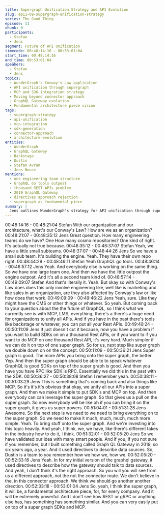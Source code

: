 ```yaml
---
title: Supergraph Unification Strategy and API Evolution
slug: ep11-09-supergraph-unification-strategy
series: The Good Thing
episode: 11
chunk: 9
participants:
  - Stefan
  - Jens
segment: Future of API Unification
timecode: 00:48:14:16 – 00:53:01:04
start_time: 00:48:14:16
end_time: 00:53:01:04
speakers:
  - Stefan
  - Jens
topics:
  - WunderGraph's Conway's Law application
  - API unification through supergraph
  - MCP and SDK integration strategy
  - Moving beyond connector approach
  - GraphQL Gateway evolution
  - Fundamental architecture piece vision
tags:
  - supergraph-strategy
  - api-unification
  - mcp-integration
  - sdk-generation
  - connector-approach
  - architecture-evolution
entities:
  - WunderGraph
  - GraphQL Gateway
  - Backstage
  - Dustin
  - Stefan Avram
  - Jens Neuse
mentions:
  - one engineering team structure
  - GraphQL Go tools outpost
  - thousand REST APIs problem
  - 2019 GraphQL Gateway
  - directives approach rejection
  - supergraph as fundamental piece
summary: |
  Jens outlines WunderGraph's strategy for API unification through supergraphs, explaining how organizations need to move beyond tools like Backstage to handle thousands of APIs. He discusses plans to simplify bringing APIs onto supergraphs and rejects the connector approach in favor of their own direction, positioning supergraphs as fundamental architecture.
---
```


00:48:14:16 - 00:48:21:04
Stefan
With our organization and our architecture, what's our Conway's Law? How are we as an
organization?
00:48:21:07 - 00:48:35:12
Jens
Great question. How many engineering teams do we have? One How many cosmo
repositories? One kind of right. It's actually not true because.
00:48:35:12 - 00:48:37:07
Stefan
Yeah, we have a little small subteams.
00:48:37:07 - 00:48:44:26
Jens
So we have a small sub team. It's building the engine. Yeah. They have their own repo right.
00:48:44:29 - 00:48:46:11
Stefan
Yeah GraphQL go tools.
00:48:46:14 - 00:48:57:12
Jens
Yeah. And everybody else is working on the same thing. So we have one large team one. And
then we have the little outpost the engine outpost. And it's all a second team kind of.
00:48:57:14 - 00:49:09:07
Stefan
And that's literally it. Yeah. But okay so with Conway's Law does does this only involve
engineering like, well like is marketing and like sales in an organization, are they also affected
by Conway's law or like how does that work.
00:49:09:09 - 00:49:46:22
Jens
Yeah, sure. Like they might have the CMS or other things or whatever. So yeah. But coming
back to your question about the the future of GraphQL, so I think what we currently see is with
MCP, LMS, everything, there's a there's a huge need for organizations to unify all APIs. And if
you have in the past there's tools like backstage or whatever, you can put all your Rest APIs.
00:49:46:24 - 00:50:11:09
Jens
It just doesn't cut it because, now you have a problem if you want to build SDKs on on a
thousand Rest APIs, or if you want to if you want to do MCP on one thousand Rest API, it's very
hard. Much simpler if we can do it on top of one super graph. So for us, next step like super
graph we double down on on the concept.
00:50:11:09 - 00:50:36:21
Jens
Super graph is good. The more APIs you bring onto the super graph, the better. Yep. And then
the super graph should be able to to speak whatever GraphQL is good SDKs on top of the
super graph is good. And then you have you have RPC like SDK is RPC. Essentially we did this
in the past with the SDK.
00:50:36:27 - 00:50:38:08
Stefan
I remember yeah.
00:50:38:11 - 00:51:03:29
Jens
This is something that's coming back and also things like MCP. So it's it's it's obvious that okay,
we unify all our APIs into a super graph. And then we make it simple to put SDK s and MCP on
top. And then everybody can can leverage the super graph. So that gives us a pull on the super
graph. So now everybody will be like oh if you can bring it on the super graph, it gives us super
powers.
00:51:04:01 - 00:51:31:28
Jens
Awesome. So the next step is we need to we need to bring everything on to the super graph. So
we need to make it much, much, much, much more simple. Yeah. To bring stuff onto the super
graph. And we're investing into this topic heavily. And yeah, I think, we, we have, like there's
different takes in the industry how to do it, I think.
00:51:32:01 - 00:52:05:20
Jens
So we have validated our idea with many smart people. And if you, if you not sure if you
remember, but I built something called Graph QL Gateway in 2019, so six years ago, a year.
And it used directives to describe data sources. So, Dustin is a team to you remember how we
how we, how we.
00:52:05:20 - 00:52:33:16
Jens
Yeah. In for my initial version of the graphql gateway, it used directives to describe how the
gateway should talk to data sources. And yeah, I don't think it's the right approach. So you will
you will see from us a different approach, not the not the connector route. We don't believe in
the, in this connector approach. We think we should go another another direction.
00:52:33:18 - 00:53:01:04
Jens
So, yeah, I think the super graph, it will be, a fundamental architecture piece, for, for every
company. And it will be extremely powerful. And I don't see how REST or gRPC or anything else
has, has something has something similar. And you can very easily put on top of a super graph
SDKs and MCP.